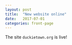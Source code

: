 ```yaml
---
layout: post
title:  "New website online"
date:   2017-07-01
categories: front-page
---
```


The site `duckietown.org` is live!
